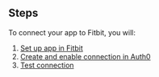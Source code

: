 ## Steps

To connect your app to Fitbit, you will:

1. [Set up app in Fitbit](#set-up-app-in-fitbit)
2. [Create and enable connection in Auth0](#create-and-enable-connection-in-auth0)
3. [Test connection](#test-connection)
